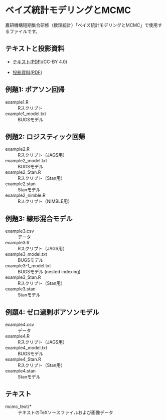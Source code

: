 # ベイズ統計モデリングとMCMC

農研機構短期集合研修（数理統計）「ベイズ統計モデリングとMCMC」で使用するファイルです。

## テキストと投影資料
- [テキスト(PDF)](https://figshare.com/articles/_____MCMC/5615539)(CC-BY 4.0)

- [投影資料(PDF)](https://www.dropbox.com/scl/fi/p5j5hpwveua35je887w6v/mcmc_slide.pdf?rlkey=lqu26t0g6jbjjwf33j1w41tyo&dl=0)


## 例題1: ポアソン回帰
<dl>
<dt>example1.R</dt>
<dd>Rスクリプト</dd>
<dt>example1_model.txt</dt>
<dd>BUGSモデル</dd>
</dl>

## 例題2: ロジスティック回帰
<dl>
<dt>example2.R</dt>
<dd>Rスクリプト（JAGS用）</dd>
<dt>example2_model.txt</dt>
<dd>BUGSモデル</dd>
<dt>example2_Stan.R</dt>
<dd>Rスクリプト（Stan用）</dd>
<dt>example2.stan</dt>
<dd>Stanモデル</dd>
<dt>example2_nimble.R</dt>
<dd>Rスクリプト（NIMBLE用）</dd>
</dl>

## 例題3: 線形混合モデル
<dl>
<dt>example3.csv</dt>
<dd>データ</dd>
<dt>example3.R</dt>
<dd>Rスクリプト（JAGS用）</dd>
<dt>example3_model.txt</dt>
<dd>BUGSモデル</dd>
<dt>example3-1_model.txt</dt>
<dd>BUGSモデル (nested indexing)</dd>
<dt>example3_Stan.R</dt>
<dd>Rスクリプト（Stan用）</dd>
<dt>example3.stan</dt>
<dd>Stanモデル</dd>
</dl>

## 例題4: ゼロ過剰ポアソンモデル
<dl>
<dt>example4.csv</dt>
<dd>データ</dd>
<dt>example4.R</dt>
<dd>Rスクリプト（JAGS用）</dd>
<dt>example4_model.txt</dt>
<dd>BUGSモデル</dd>
<dt>example4_Stan.R</dt>
<dd>Rスクリプト（Stan用）</dd>
<dt>example4.stan</dt>
<dd>Stanモデル</dd>
</dl>

## テキスト
<dl>
<dt>mcmc_text/*</dt>
<dd>テキストのTeXソースファイルおよび画像データ</dd>
</dl>
